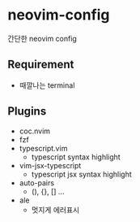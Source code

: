 # neovim-config

간단한 neovim config

## Requirement

- 때깔나는 terminal

## Plugins

- coc.nvim
- fzf
- typescript.vim
  - typescript syntax highlight
- vim-jsx-typescript
  - typescript jsx syntax highlight
- auto-pairs
  - (), {}, [] ...
- ale
  - 멋지게 에러표시
